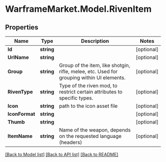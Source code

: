 # WarframeMarket.Model.RivenItem

## Properties

Name | Type | Description | Notes
------------ | ------------- | ------------- | -------------
**Id** | **string** |  | [optional] 
**UrlName** | **string** |  | [optional] 
**Group** | **string** | Group of the item, like shotgin, rifle, melee, etc.   Used for grouping within UI elements.  | [optional] 
**RivenType** | **string** | Type of the riven mod, to restrict certain attributes to specific types. | [optional] 
**Icon** | **string** | path to the icon asset file | [optional] 
**IconFormat** | **string** |  | [optional] 
**Thumb** | **string** |  | [optional] 
**ItemName** | **string** | Name of the weapon, depends on the requested language (headers) | [optional] 

[[Back to Model list]](../README.md#documentation-for-models) [[Back to API list]](../README.md#documentation-for-api-endpoints) [[Back to README]](../README.md)

